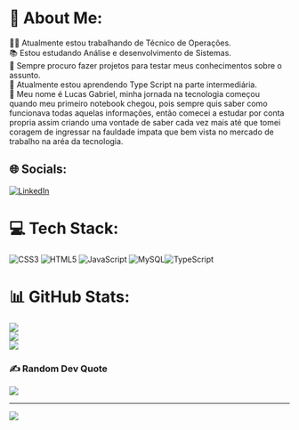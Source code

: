 # 💫 About Me:
👨‍💻 Atualmente estou trabalhando de Técnico de Operações.<br>📚 Estou estudando Análise e desenvolvimento de Sistemas.  <br>🤝 Sempre procuro fazer projetos para testar meus conhecimentos sobre o assunto.<br>🌱 Atualmente estou aprendendo Type Script na parte intermediária.<br>💬 Meu nome é Lucas Gabriel, minha jornada na tecnologia começou quando meu primeiro notebook chegou, pois sempre quis saber como funcionava todas aquelas informações, então comecei a estudar por conta propria assim criando uma vontade de saber cada vez mais até que tomei coragem de ingressar na fauldade impata  que bem vista no mercado de trabalho na aréa da tecnologia. <br>


## 🌐 Socials:
[![LinkedIn](https://img.shields.io/badge/LinkedIn-%230077B5.svg?logo=linkedin&logoColor=white)](https://linkedin.com/in/https://www.linkedin.com/in/lucasgabrielfr) 

# 💻 Tech Stack:
![CSS3](https://img.shields.io/badge/css3-%231572B6.svg?style=flat&logo=css3&logoColor=white) ![HTML5](https://img.shields.io/badge/html5-%23E34F26.svg?style=flat&logo=html5&logoColor=white) ![JavaScript](https://img.shields.io/badge/javascript-%23323330.svg?style=flat&logo=javascript&logoColor=%23F7DF1E) ![MySQL](https://img.shields.io/badge/mysql-%2300f.svg?style=flat&logo=mysql&logoColor=white)![TypeScript](https://img.shields.io/badge/TypeScript-%231572B6.svg?style=flat&logo=TypeScript&logoColor=white)
# 📊 GitHub Stats:
![](https://github-readme-stats.vercel.app/api?username=Yluk1z&theme=synthwave&hide_border=false&include_all_commits=false&count_private=false)<br/>
![](https://github-readme-streak-stats.herokuapp.com/?user=Yluk1z&theme=synthwave&hide_border=false)<br/>
![](https://github-readme-stats.vercel.app/api/top-langs/?username=Yluk1z&theme=synthwave&hide_border=false&include_all_commits=false&count_private=false&layout=compact)

### ✍️ Random Dev Quote
![](https://quotes-github-readme.vercel.app/api?type=vetical&theme=radical)

---
[![](https://visitcount.itsvg.in/api?id=Yluk1z&icon=1&color=10)](https://visitcount.itsvg.in)

<!-- Proudly created with GPRM ( https://gprm.itsvg.in ) -->
